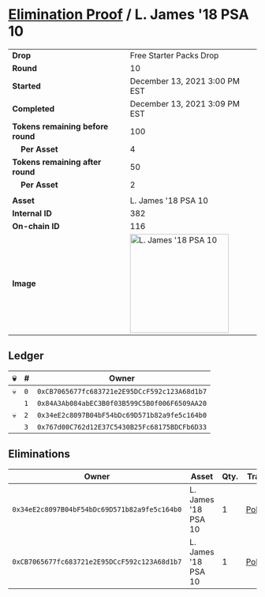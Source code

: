 # [Elimination Proof](./readme.md) / L. James &#039;18 PSA 10

|||
|---|---|
| **Drop** | Free Starter Packs Drop |
| **Round** | 10 |
| **Started** | December 13, 2021 3:00 PM EST |
| **Completed** | December 13, 2021 3:09 PM EST |
| **Tokens remaining before round** | 100 |
| **&nbsp;&nbsp;&nbsp;&nbsp;Per Asset** | 4 |
| **Tokens remaining after round** | 50 |
| **&nbsp;&nbsp;&nbsp;&nbsp;Per Asset** | 2 |
| | |
| **Asset** | L. James &#039;18 PSA 10 |
| **Internal ID** | 382 |
| **On-chain ID** | 116 |
| **Image** | <img src="https://tcdn.blokpax.com/95048cbb-7e6f-4e96-8351-c1e7f64bcaa8/be994015434630e7b68378aff97ae7d892161ef9544ecedda4124de08684b642.jpg" height="200" alt="L. James &#039;18 PSA 10" /> |

## Ledger

| 💀 | # | Owner |
| --- | --- | --- |
| 💀 | `0` | `0xCB7065677fc683721e2E95DCcF592c123A68d1b7` |
|  | `1` | `0x84A3Ab084abEC3B0f03B599C5B0f006F6509AA20` |
| 💀 | `2` | `0x34eE2c8097B04bF54bDc69D571b82a9fe5c164b0` |
|  | `3` | `0x767d00C762d12E37C5430B25Fc68175BDCFb6D33` |


## Eliminations

| Owner | Asset | Qty. | Transaction |
| --- | --- | --- | --- |
| `0x34eE2c8097B04bF54bDc69D571b82a9fe5c164b0` | L. James '18 PSA 10 | 1 | [Polygonscan](https://polygonscan.com/tx/0xed315f239f98490d29b7c6cad2c84534dd5ffe1530d4b4a28418278d301a849f) |
| `0xCB7065677fc683721e2E95DCcF592c123A68d1b7` | L. James '18 PSA 10 | 1 | [Polygonscan](https://polygonscan.com/tx/0x6cc2eff6773a172332ba614e7579eee1d4eb54d5cf9d06643582d8bb14800474) |
